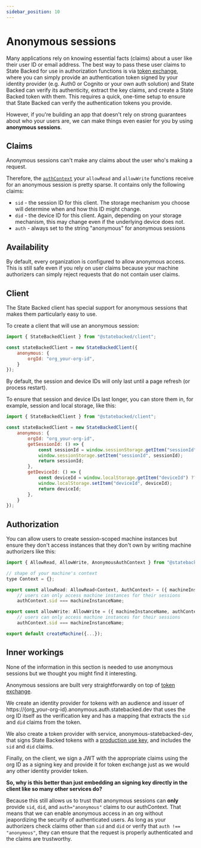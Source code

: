```yaml
---
sidebar_position: 10
---
```


# Anonymous sessions

Many applications rely on knowing essential facts (claims) about a user like their user ID or email address.
The best way to pass these user claims to State Backed for use in authorization functions is via
[token exchange](./token-exchange), where you can simply provide an authentication token signed by your
identity provider (e.g. Auth0 or Cognito or your own auth solution) and State Backed can verify its
authenticity, extract the key claims, and create a State Backed token with them. This requires
a quick, one-time setup to ensure that State Backed can verify the authentication tokens you provide.

However, if you're building an app that doesn't rely on strong guarantees about who your users are,
we can make things even easier for you by using **anonymous sessions**.

## Claims

Anonymous sessions can't make any claims about the user who's making a request.

Therefore, the [`authContext`](./authorization) your `allowRead` and `allowWrite` functions receive
for an anonymous session is pretty sparse. It contains only the following claims:
- `sid` - the session ID for this client. The storage mechanism you choose will determine when and how this
  ID might change.
- `did` - the device ID for this client. Again, depending on your storage mechanism, this may change
  even if the underlying device does not.
- `auth` - always set to the string "anonymous" for anonymous sessions

## Availability

By default, every organization is configured to allow anonymous access.
This is still safe even if you rely on user claims because your machine authorizers
can simply reject requests that do not contain user claims.

## Client

The State Backed client has special support for anonymous sessions that makes them particularly
easy to use.

To create a client that will use an anonymous session:

```javascript
import { StateBackedClient } from "@statebacked/client";

const stateBackedClient = new StateBackedClient({
    anonymous: {
        orgId: "org_your-org-id",
    }
});
```

By default, the session and device IDs will only last until a page refresh (or process restart).

To ensure that session and device IDs last longer, you can store them in, for example, session and local storage, like this:

```javascript
import { StateBackedClient } from "@statebacked/client";

const stateBackedClient = new StateBackedClient({
    anonymous: {
        orgId: "org_your-org-id",
        getSessionId: () => {
            const sessionId = window.sessionStorage.getItem("sessionId") ?? crypto.randomUUID();
            window.sessionStorage.setItem("sessionId", sessionId);
            return sessionId;
        },
        getDeviceId: () => {
            const deviceId = window.localStorage.getItem("deviceId") ?? crypto.randomUUID();
            window.localStorage.setItem("deviceId", deviceId);
            return deviceId;
        },
    }
});
```

## Authorization

You can allow users to create session-scoped machine instances but ensure they don't access instances that they
don't own by writing machine authorizers like this:

```javascript title=your-machine-definition.ts
import { AllowRead, AllowWrite, AnonymousAuthContext } from "@statebacked/machine";

// shape of your machine's context
type Context = {};

export const allowRead: AllowRead<Context, AuthContext> = ({ machineInstanceName, authContext }) =>
    // users can only access machine instances for their sessions
    authContext.sid === machineInstanceName;

export const allowWrite: AllowWrite = ({ machineInstanceName, authContext }) =>
    // users can only access machine instances for their sessions
    authContext.sid === machineInstanceName;

export default createMachine({...});
```

## Inner workings

None of the information in this section is needed to use anonymous sessions but we thought you might find it interesting.

Anonymous sessions are built very straightforwardly on top of [token exchange](./token-exchange).

We create an identity provider for tokens with an audience and issuer of https://{org_your-org-id}.anonymous.auth.statebacked.dev
that uses the org ID itself as the verification key and has a mapping that extracts the `sid` and `did` claims from the token.

We also create a token provider with service, anonymous-statebacked-dev, that signs State Backed tokens with a
[production use key](./keys), and includes the `sid` and `did` claims.

Finally, on the client, we sign a JWT with the appropriate claims using the org ID as a signing key and provide it
for token exchange just as we would any other identity provider token.

**So, why is this better than just embedding an signing key directly in the client like so many other services do?**

Because this still allows us to trust that anonymous sessions can **only** provide `sid`, `did`, and `auth="anonymous"`
claims to our authContext. That means that we can enable anonymous access in an org without jeapordizing the security
of authenticated users. As long as your authorizers check claims other than `sid` and `did` or verify that `auth !== "anonymous"`,
they can ensure that the request is properly authenticated and the claims are trustworthy.
